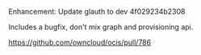 Enhancement: Update glauth to dev 4f029234b2308

Includes a bugfix, don't mix graph and provisioning api.

https://github.com/owncloud/ocis/pull/786
